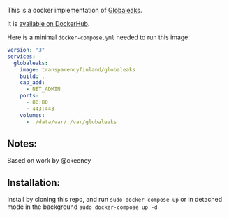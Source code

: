 This is a docker implementation of [Globaleaks](https://www.globaleaks.org/).

It is [available on DockerHub](https://hub.docker.com/r/transparencyfinland/globaleaks/).

Here is a minimal `docker-compose.yml` needed to run this image:

```yaml
version: "3"
services:
  globaleaks:
    image: transparencyfinland/globaleaks
    build: .
    cap_add:
      - NET_ADMIN
    ports:
      - 80:80
      - 443:443
    volumes:
      - ./data/var/:/var/globaleaks

``` 

## Notes: 
 Based on work by @ckeeney

## Installation: 
Install by cloning this repo, and run ```sudo docker-compose up``` or in detached mode in the background ```sudo docker-compose up -d```

